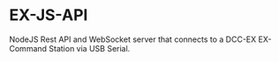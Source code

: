 # EX-JS-API
NodeJS Rest API and WebSocket server that connects to a DCC-EX EX-Command Station via USB Serial.

